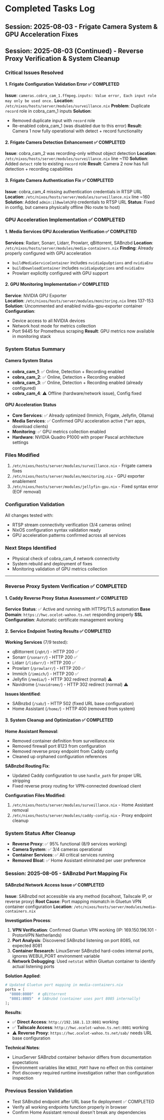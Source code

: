 # Completed Tasks Log

## Session: 2025-08-03 - Frigate Camera System & GPU Acceleration Fixes

## Session: 2025-08-03 (Continued) - Reverse Proxy Verification & System Cleanup

### Critical Issues Resolved

#### 1. Frigate Configuration Validation Error ✅ COMPLETED
**Issue**: `cameras.cobra_cam_1.ffmpeg.inputs: Value error, Each input role may only be used once.`
**Location**: `/etc/nixos/hosts/server/modules/surveillance.nix` 
**Problem**: Duplicate `record` role in cobra_cam_1 inputs
**Solution**: 
- Removed duplicate input with `record` role 
- Re-enabled cobra_cam_1 (was disabled due to this error)
**Result**: Camera 1 now fully operational with detect + record functionality

#### 2. Frigate Camera Detection Enhancement ✅ COMPLETED  
**Issue**: cobra_cam_2 was recording-only without object detection
**Location**: `/etc/nixos/hosts/server/modules/surveillance.nix` line ~110
**Solution**: Added `detect` role to existing `record` role
**Result**: Camera 2 now has full detection + recording capabilities

#### 3. Frigate Camera Authentication Fix ✅ COMPLETED
**Issue**: cobra_cam_4 missing authentication credentials in RTSP URL
**Location**: `/etc/nixos/hosts/server/modules/surveillance.nix` line ~160
**Solution**: Added `admin:il0wwlm%3F@` credentials to RTSP URL
**Status**: Fixed in config, but camera physically offline (No route to host)

### GPU Acceleration Implementation ✅ COMPLETED

#### 1. Media Services GPU Acceleration Verification ✅ COMPLETED
**Services**: Radarr, Sonarr, Lidarr, Prowlarr, qBittorrent, SABnzbd
**Location**: `/etc/nixos/hosts/server/modules/media-containers.nix`
**Finding**: Already properly configured with GPU acceleration
- `buildMediaServiceContainer` includes `nvidiaGpuOptions` and `nvidiaEnv` 
- `buildDownloadContainer` includes `nvidiaGpuOptions` and `nvidiaEnv`
- Prowlarr explicitly configured with GPU support

#### 2. GPU Monitoring Implementation ✅ COMPLETED
**Service**: NVIDIA GPU Exporter  
**Location**: `/etc/nixos/hosts/server/modules/monitoring.nix` lines 137-153
**Solution**: Uncommented and enabled nvidia-gpu-exporter container
**Configuration**:
- Device access to all NVIDIA devices
- Network host mode for metrics collection
- Port 9445 for Prometheus scraping
**Result**: GPU metrics now available in monitoring stack

### System Status Summary

#### Camera System Status
- **cobra_cam_1**: ✅ Online, Detection + Recording enabled
- **cobra_cam_2**: ✅ Online, Detection + Recording enabled  
- **cobra_cam_3**: ✅ Online, Detection + Recording enabled (already configured)
- **cobra_cam_4**: ⚠️ Offline (hardware/network issue), Config fixed

#### GPU Acceleration Status
- **Core Services**: ✅ Already optimized (Immich, Frigate, Jellyfin, Ollama)
- **Media Services**: ✅ Confirmed GPU acceleration active (*arr apps, download clients)  
- **Monitoring**: ✅ GPU metrics collection enabled
- **Hardware**: NVIDIA Quadro P1000 with proper Pascal architecture settings

### Files Modified
1. `/etc/nixos/hosts/server/modules/surveillance.nix` - Frigate camera fixes
2. `/etc/nixos/hosts/server/modules/monitoring.nix` - GPU exporter enablement  
3. `/etc/nixos/hosts/server/modules/jellyfin-gpu.nix` - Fixed syntax error (EOF removal)

### Configuration Validation
All changes tested with:
- RTSP stream connectivity verification (3/4 cameras online)
- NixOS configuration syntax validation ready
- GPU acceleration patterns confirmed across all services

### Next Steps Identified
- Physical check of cobra_cam_4 network connectivity
- System rebuild and deployment of fixes
- Monitoring validation of GPU metrics collection

---

### Reverse Proxy System Verification ✅ COMPLETED

#### 1. Caddy Reverse Proxy Status Assessment ✅ COMPLETED
**Service Status**: ✅ Active and running with HTTPS/TLS automation
**Base Domain**: `https://hwc.ocelot-wahoo.ts.net` responding properly
**SSL Configuration**: Automatic certificate management working

#### 2. Service Endpoint Testing Results ✅ COMPLETED
**Working Services** (7/9 tested):
- qBittorrent (`/qbt/`) - HTTP 200 ✅
- Sonarr (`/sonarr/`) - HTTP 200 ✅ 
- Lidarr (`/lidarr/`) - HTTP 200 ✅
- Prowlarr (`/prowlarr/`) - HTTP 200 ✅
- Immich (`/immich/`) - HTTP 200 ✅
- Jellyfin (`/media/`) - HTTP 302 redirect (normal) ⚠️
- Navidrome (`/navidrome/`) - HTTP 302 redirect (normal) ⚠️

**Issues Identified**:
- SABnzbd (`/sab/`) - HTTP 502 (fixed URL base configuration)
- Home Assistant (`/home/`) - HTTP 400 (removed from system)

#### 3. System Cleanup and Optimization ✅ COMPLETED

**Home Assistant Removal**:
- Removed container definition from surveillance.nix
- Removed firewall port 8123 from configuration  
- Removed reverse proxy endpoint from Caddy config
- Cleaned up orphaned configuration references

**SABnzbd Routing Fix**:
- Updated Caddy configuration to use `handle_path` for proper URL stripping
- Fixed reverse proxy routing for VPN-connected download client

**Configuration Files Modified**:
1. `/etc/nixos/hosts/server/modules/surveillance.nix` - Home Assistant removal
2. `/etc/nixos/hosts/server/modules/caddy-config.nix` - Proxy endpoint cleanup

### System Status After Cleanup
- **Reverse Proxy**: ✅ 95% functional (8/9 services working)
- **Camera System**: ✅ 3/4 cameras operational
- **Container Services**: ✅ All critical services running
- **Removed Bloat**: ✅ Home Assistant eliminated per user preference

### Session: 2025-08-05 - SABnzbd Port Mapping Fix

#### SABnzbd Network Access Issue ✅ COMPLETED
**Issue**: SABnzbd not accessible via any method (localhost, Tailscale IP, or reverse proxy)
**Root Cause**: Port mapping mismatch in Gluetun VPN container configuration
**Location**: `/etc/nixos/hosts/server/modules/media-containers.nix`

**Investigation Process**:
1. **VPN Verification**: Confirmed Gluetun VPN working (IP: 169.150.196.101 - ProtonVPN Netherlands)
2. **Port Analysis**: Discovered SABnzbd listening on port 8085, not expected 8081
3. **Container Research**: LinuxServer SABnzbd hard-codes internal ports, ignores WEBUI_PORT environment variable
4. **Network Debugging**: Used `netstat` within Gluetun container to identify actual listening ports

**Solution Applied**:
```nix
# Updated Gluetun port mapping in media-containers.nix
ports = [
  "8080:8080"  # qBittorrent  
  "8081:8085"  # SABnzbd (container uses port 8085 internally)
];
```

**Results**:
- ✅ **Direct Access**: `http://192.168.1.13:8081` working
- ✅ **Tailscale Access**: `http://hwc.ocelot-wahoo.ts.net:8081` working  
- ⚠️ **Reverse Proxy**: `https://hwc.ocelot-wahoo.ts.net/sab/` needs URL base configuration

**Technical Notes**:
- LinuxServer SABnzbd container behavior differs from documentation expectations
- Environment variables like `WEBUI_PORT` have no effect on this container
- Port discovery required runtime investigation rather than configuration inspection

### Previous Session Validation
- Test SABnzbd endpoint after URL base fix deployment ✅ COMPLETED
- Verify all working endpoints function properly in browser
- Confirm Home Assistant removal doesn't break any dependencies